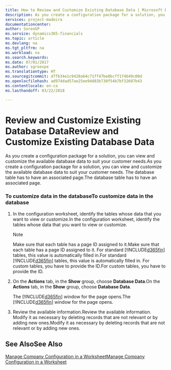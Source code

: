 ```yaml
---
title: How to Review and Customize Existing Database Data | Microsoft Docs
description: As you create a configuration package for a solution, you can view and customize the available database data to suit your customer needs. The database table has to have an associated page.
services: project-madeira
documentationcenter: 
author: SorenGP
ms.service: dynamics365-financials
ms.topic: article
ms.devlang: na
ms.tgt_pltfrm: na
ms.workload: na
ms.search.keywords: 
ms.date: 07/01/2017
ms.author: sgroespe
ms.translationtype: HT
ms.sourcegitcommit: d7fb34e1c9428a64c71ff47be8bcff174649c00d
ms.openlocfilehash: ad974dad57ae25ee94d83b730f54b7bf32607b43
ms.contentlocale: en-ca
ms.lasthandoff: 03/22/2018

---
```

# <a name="review-and-customize-existing-database-data"></a><span data-ttu-id="7623a-104">Review and Customize Existing Database Data</span><span class="sxs-lookup"><span data-stu-id="7623a-104">Review and Customize Existing Database Data</span></span>
<span data-ttu-id="7623a-105">As you create a configuration package for a solution, you can view and customize the available database data to suit your customer needs.</span><span class="sxs-lookup"><span data-stu-id="7623a-105">As you create a configuration package for a solution, you can view and customize the available database data to suit your customer needs.</span></span> <span data-ttu-id="7623a-106">The database table has to have an associated page.</span><span class="sxs-lookup"><span data-stu-id="7623a-106">The database table has to have an associated page.</span></span>  

### <a name="to-customize-data-in-the-database"></a><span data-ttu-id="7623a-107">To customize data in the database</span><span class="sxs-lookup"><span data-stu-id="7623a-107">To customize data in the database</span></span>  

1.  <span data-ttu-id="7623a-108">In the configuration worksheet, identify the tables whose data that you want to view or customize.</span><span class="sxs-lookup"><span data-stu-id="7623a-108">In the configuration worksheet, identify the tables whose data that you want to view or customize.</span></span>  

    > [!NOTE]  
    >  <span data-ttu-id="7623a-109">Make sure that each table has a page ID assigned to it.</span><span class="sxs-lookup"><span data-stu-id="7623a-109">Make sure that each table has a page ID assigned to it.</span></span> <span data-ttu-id="7623a-110">For standard [!INCLUDE[d365fin](includes/d365fin_md.md)] tables, this value is automatically filled in.</span><span class="sxs-lookup"><span data-stu-id="7623a-110">For standard [!INCLUDE[d365fin](includes/d365fin_md.md)] tables, this value is automatically filled in.</span></span> <span data-ttu-id="7623a-111">For custom tables, you have to provide the ID.</span><span class="sxs-lookup"><span data-stu-id="7623a-111">For custom tables, you have to provide the ID.</span></span>  

2.  <span data-ttu-id="7623a-112">On the **Actions** tab, in the **Show** group, choose **Database Data**.</span><span class="sxs-lookup"><span data-stu-id="7623a-112">On the **Actions** tab, in the **Show** group, choose **Database Data**.</span></span>  

     <span data-ttu-id="7623a-113">The [!INCLUDE[d365fin](includes/d365fin_md.md)] window for the page opens.</span><span class="sxs-lookup"><span data-stu-id="7623a-113">The [!INCLUDE[d365fin](includes/d365fin_md.md)] window for the page opens.</span></span>  

3.  <span data-ttu-id="7623a-114">Review the available information.</span><span class="sxs-lookup"><span data-stu-id="7623a-114">Review the available information.</span></span> <span data-ttu-id="7623a-115">Modify it as necessary by deleting records that are not relevant or by adding new ones.</span><span class="sxs-lookup"><span data-stu-id="7623a-115">Modify it as necessary by deleting records that are not relevant or by adding new ones.</span></span>  

## <a name="see-also"></a><span data-ttu-id="7623a-116">See Also</span><span class="sxs-lookup"><span data-stu-id="7623a-116">See Also</span></span>  
 [<span data-ttu-id="7623a-117">Manage Company Configuration in a Worksheet</span><span class="sxs-lookup"><span data-stu-id="7623a-117">Manage Company Configuration in a Worksheet</span></span>](admin-how-to-manage-company-configuration-in-a-worksheet.md)

